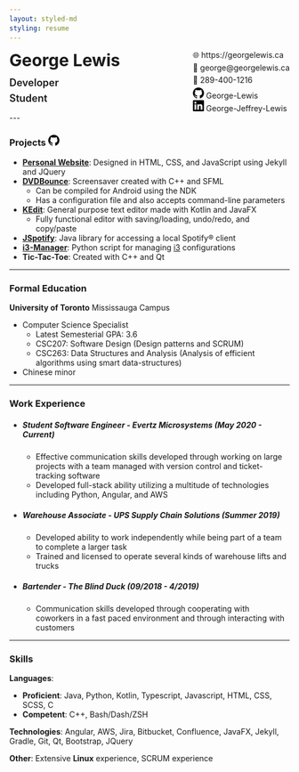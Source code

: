 ```yaml
---
layout: styled-md
styling: resume
---
```


<div style="display:flex;margin:0;"><div><p style="font-size:30px;font-weight:bold;margin:0;margin-bottom:12px;">George Lewis</p><p style="font-size: 18px; font-weight:600;margin:0;margin-bottom:7px;">Developer</p><p style="font-size: 18px; font-weight:600;margin:0;">Student</p></div><div style="margin-left:auto; margin-top:0;"><p style="margin:0;margin-bottom:5px;">🌐&#xfe0e; https://georgelewis.ca</p><p style="margin:0;margin-bottom:5px;">📧&#xfe0e; george@georgelewis.ca</p><p style="margin:0;margin-bottom:5px;">📱&#xfe0e; 289-400-1216</p><p style="margin:0;"><img style="display:inline-block;" class="github" height="20" width="20" src="/_assets/github.svg" /> George-Lewis</p><p style="margin:0;"><img style="display:inline-block;" class="linkedin" height="20" width="20" src="/_assets/linkedin.svg" /> George-Jeffrey-Lewis</p></div></div>
---

### **Projects** <img class="github" height="20" width="20" src="/_assets/github.svg" />

- **[Personal Website](https://github.com/george-lewis/george-lewis.github.io)**: Designed in HTML, CSS, and JavaScript using Jekyll and JQuery
- **[DVDBounce](https://github.com/George-lewis/DVDBounce)**: Screensaver created with C++ and SFML
  - Can be compiled for Android using the NDK
  - Has a configuration file and also accepts command-line parameters
- **[KEdit](https://github.com/George-lewis/kedit)**: General purpose text editor made with Kotlin and JavaFX
  - Fully functional editor with saving/loading, undo/redo, and copy/paste
- **[JSpotify](https://github.com/George-lewis/jspotify)**: Java library for accessing a local Spotify:registered: client
- **[i3-Manager](https://github.com/George-lewis/i3-manager)**: Python script for managing [i3](https://i3wm.org/) configurations
- **Tic-Tac-Toe**: Created with C++ and Qt

---

### **Formal Education**

**University of Toronto** Mississauga Campus

- Computer Science Specialist
  - Latest Semesterial GPA: 3.6
  - CSC207: Software Design (Design patterns and SCRUM)
  - CSC263: Data Structures and Analysis (Analysis of efficient algorithms using smart data-structures)
- Chinese minor

---

### **Work Experience**

- ##### Student Software Engineer - Evertz Microsystems (May 2020 - Current)

  - Effective communication skills developed through working on large projects with a team managed with version control and ticket-tracking software
  - Developed full-stack ability utilizing a multitude of technologies including Python, Angular, and AWS

- ##### Warehouse Associate - UPS Supply Chain Solutions (Summer 2019)

  - Developed ability to work independently while being part of a team to complete a larger task
  - Trained and licensed to operate several kinds of warehouse lifts and trucks

- ##### Bartender - The Blind Duck (09/2018 - 4/2019)

  - Communication skills developed through cooperating with coworkers in a fast paced environment and through interacting with customers

---

### **Skills**

**Languages**:

- **Proficient**: Java, Python, Kotlin, Typescript, Javascript, HTML, CSS, SCSS, C
- **Competent**: C++, Bash/Dash/ZSH

**Technologies**: Angular, AWS, Jira, Bitbucket, Confluence, JavaFX, Jekyll, Gradle, Git, Qt, Bootstrap, JQuery

**Other**: Extensive **Linux** experience, SCRUM experience
